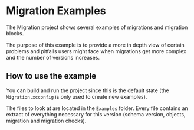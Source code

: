 # Migration Examples

The Migration project shows several examples of migrations and migration blocks.

The purpose of this example is to provide a more in depth view of certain problems and pitfalls users might face when 
migrations get more complex and the number of versions increases.

## How to use the example

You can build and run the project since this is the default state (the `Migration.xcconfig` is only used to create new examples).

The files to look at are located in the `Examples` folder. Every file contains an extract of everything necessary for
this version (schema version, objects, migration and migration checks).
